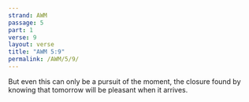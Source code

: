 ```yaml
---
strand: AWM
passage: 5
part: 1
verse: 9
layout: verse
title: "AWM 5:9"
permalink: /AWM/5/9/
---
```

But even this can only be a pursuit of the moment, the closure found by knowing that tomorrow will be pleasant when it arrives.
